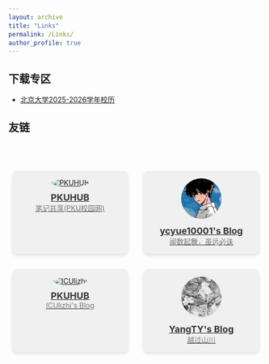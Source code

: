 ```yaml
---
layout: archive
title: "Links"
permalink: /Links/
author_profile: true
---
```


<head>
  <meta charset="UTF-8">
  <meta name="viewport" content="width=device-width, initial-scale=1.0">
  <title>Friendlinks</title>
  <style>
    /* 好友链接列表样式 */
    .friend-links-container {
      display: flex;
      flex-wrap: wrap;
      justify-content: center;
      gap: 30px;
      margin-top: 20px;
    }
    /* 每个好友的卡片样式 */
    .friend-card {
      background-color: #f0f0f0;
      border-radius: 10px;
      padding: 15px;
      width: 200px;
      text-align: center;
      box-shadow: 0 4px 6px rgba(0, 0, 0, 0.1);
      cursor: pointer;
      transition: transform 0.2s ease;
    }
    .friend-card:hover {
      transform: translateY(-5px);
    }
    /* 好友头像样式 */
    .avatar {
      width: 80px;
      height: 80px;
      border-radius: 50%;
      object-fit: cover;
      margin-bottom: 10px;
    }
    /* 好友名字样式 */
    .friend-name {
      font-size: 18px;
      font-weight: bold;
      color: #333;
    }
    /* 好友介绍样式 */
    .friend-intro {
      font-size: 14px;
      color: #777;
    }
  </style>
</head>
<body>


<h2>下载专区</h2>
<ul>
  <li><a href="../files/北京大学2025-2026学年校历.pdf">北京大学2025-2026学年校历</a></li>
</ul>

<h2>友链</h2>

<br/><br/>
<div class="friend-links-container">
    <!-- 每个好友卡片 -->
    <div class="friend-card" style="background-color: #f0f0f0;">
      <a href="https://i.pkuhub.cn" target="_blank">
        <img src="../images/avastars/pkuhub.jpg" alt="PKUHUB" class="avatar" onerror="this.onerror=null;this.src='../images/default-avatar.jpg';">
        <div class="friend-name">PKUHUB</div>
        <div class="friend-intro">笔记共享(PKU校园网)</div>
      </a>
    </div>
    <div class="friend-card" style="background-color: #f0f0f0;">
      <a href="https://ycyue10001.github.io" target="_blank">
        <img src="../images/male.jpg" alt="ycyue10001's Blog" class="avatar" onerror="this.onerror=null;this.src='../images/default-avatar.jpg';">
        <div class="friend-name">ycyue10001's Blog</div>
        <div class="friend-intro">闻数起舞，虽远必诛</div>
      </a>
    </div>
    <div class="friend-card" style="background-color: #f0f0f0;">
      <a href="https://ICUlizhi.github.io" target="_blank">
        <img src="../images/avastars/xj.jpg" alt="ICUlizhi" class="avatar" onerror="this.onerror=null;this.src='../images/default-avatar.jpg';">
        <div class="friend-name">PKUHUB</div>
        <div class="friend-intro">ICUlizhi's Blog</div>
      </a>
    </div>
    <div class="friend-card" style="background-color: #f0f0f0;">
      <a href="https://blog.imyangty.com/" target="_blank">
        <img src="../images/avastars/YangTY.jpg" alt="YangTY's Blog" class="avatar" onerror="this.onerror=null;this.src='../images/default-avatar.jpg';">
        <div class="friend-name">YangTY's Blog</div>
        <div class="friend-intro">越过山川</div>
      </a>
    </div>
  </div>
<br/><br/><br/>




<br/>

<!-- Giscus 评论系统嵌入 -->

<script src="https://giscus.app/client.js"
        data-repo="ycyue10001/ycyue10001.github.io"
        data-repo-id="R_kgDOO3Tdyw"
        data-category="Announcements"
        data-category-id="DIC_kwDOO3Tdy84Crfqv"
        data-mapping="title"
        data-strict="0"
        data-reactions-enabled="1"
        data-emit-metadata="1"
        data-input-position="top"
        data-theme="preferred_color_scheme"
        data-lang="zh-CN"
        data-loading="lazy"
        crossorigin="anonymous"
        async>
</script>
